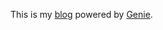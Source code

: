 This is my [blog](https://skyline75489.github.io/) powered by [Genie](https://github.com/skyline75489/Genie).
